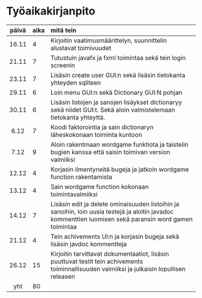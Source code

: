 # Työaikakirjanpito

| päivä | aika | mitä tein  |
| :----:|:-----| :-----|
| 16.11 | 4    | Kirjoitin vaatimusmäärittelyn, suunnittelin alustavat toimivuudet |
| 21.11 | 7    | Tutustuin javafx ja fxml toimintaa sekä tein login screenin  |
| 23.11 | 7    | Lisäsin create user GUI:n sekä lisäsin tietokanta yhteyden sqliteen  |
| 29.11 | 6    | Loin menu GUI:n sekä Dictionary GUI:N pohjan  |
| 30.11 | 6    | Lisäsin listojen ja sanojen lisäykset dictionaryy sekä niidet GUI:t. Sekä aloin valmistelemaan tietokanta yhteyttä.  |
| 6.12 | 7    | Koodi faktorointia ja sain dictionaryn läheskokonaan toiminta kuntoon  |
| 7.12 | 9    | Aloin rakentmaan wordgame funktiota ja taistelin bugien kanssa että saisin toimivan version valmiiksi  |
| 12.12 | 4    |Korjasin ilmentyneitä bugeja ja jatkoin wordgame function rakentamista  |
| 13.12 | 4    |Sain wordgame function kokonaan toimintavalmiiksi  |
| 14.12 | 7    |Lisäsin edit ja delete ominaisuuden listoihin ja sanoihin, loin uusia testejä ja aloitin javadoc kommenttien luomisen sekä paransin word gamen toimintaa|
| 21.12 | 4    |Tein achivements UI:n ja korjasin bugeja sekä lisäsin javdoc kommentteja  |
| 26.12 | 15   |Kirjoitin tarvittavat dokumentaatiot, lisäsin puuttuvat testit tein achivements toiminnallisuuden valmiiksi ja julkaisin lopullisen releasen  |
| yht   | 80   | | 
